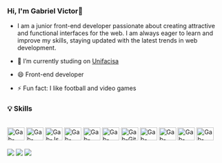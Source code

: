 ### Hi, I'm Gabriel Victor👋

- I am a junior front-end developer passionate about creating attractive and functional interfaces for the web. I am always eager to learn and improve my skills, staying updated with the latest trends in web development.

- 🔭 I’m currently studing on [Unifacisa](https://www.unifacisa.edu.br/home)
- 😄 Front-end developer
- ⚡ Fun fact: I like football and video games

### 💡 Skills

<div style="display: inline_block"><br>
  <img aling="center" alt="Gab-Html" height="30" width="40" src="https://cdn.jsdelivr.net/gh/devicons/devicon/icons/html5/html5-original.svg">
  <img aling="center" alt="Gab-Css" height="30" width="40" src="https://cdn.jsdelivr.net/gh/devicons/devicon/icons/css3/css3-original.svg">
  <img aling="center" alt="Gab-Js" height="30" width="40" src="https://cdn.jsdelivr.net/gh/devicons/devicon/icons/javascript/javascript-original.svg">
  <img aling="center" alt="Gab-TypeScript" height="30" width="40" src="https://cdn.jsdelivr.net/gh/devicons/devicon@latest/icons/typescript/typescript-original.svg">
  <img aling="center" alt="Gab-React" height="30" width="40" src="https://cdn.jsdelivr.net/gh/devicons/devicon/icons/react/react-original.svg">
  <img aling="center" alt="Gab-Phyton" height="30" width="40" src="https://cdn.jsdelivr.net/gh/devicons/devicon/icons/python/python-original.svg">
  <img aling="center" alt="Gab-Git" height="30" width="40" src="https://cdn.jsdelivr.net/gh/devicons/devicon@latest/icons/git/git-original.svg">
  <img aling="center" alt="Gab-Java" height="30" width="40" src="https://cdn.jsdelivr.net/gh/devicons/devicon@latest/icons/java/java-original-wordmark.svg">
  <img aling="center" alt="Gab-NodeJs" height="30" width="40" src="https://cdn.jsdelivr.net/gh/devicons/devicon/icons/nodejs/nodejs-original.svg">
  <img aling="center" alt="Gab-MongoDb" height="30" width="40" src="https://cdn.jsdelivr.net/gh/devicons/devicon@latest/icons/mongodb/mongodb-original.svg">
  <img aling="center" alt="Gab-Mysql" height="30" width="40" src="https://cdn.jsdelivr.net/gh/devicons/devicon@latest/icons/mysql/mysql-original.svg">
<div> 
<br> 
<a href="https://www.instagram.com/_gaabrielvictor/" target="_blank"><img src="https://img.shields.io/badge/-Instagram-%23E4405F?style=for-the-badge&logo=instagram&logoColor=white" target="_blank"></a>
<a href = "mailto:gabrielflavictor@gmail.com"><img src="https://img.shields.io/badge/-Gmail-%23333?style=for-the-badge&logo=gmail&logoColor=white" target="_blank"></a>
<a href="https://www.linkedin.com/in/gaabriel-victor/"><img src="https://img.shields.io/badge/LinkedIn-0077B5?style=for-the-badge&logo=linkedin&logoColor=white"></a>


